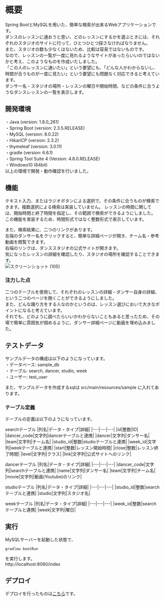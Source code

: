 # 概要
Spring BootとMySQLを用いた、簡単な検索が出来るWebアプリケーションです。  
ダンスのレッスンに通おうと思い、どのレッスンにするかを選ぶときには、それぞれのスタジオのサイトに行って、ひとつひとつ探さなければなりません。  
また、スタジオの数も少なくはないため、比較は容易ではないものです。  
なので、レッスンの一覧が一度に見れるようなサイトがあったらいいのではないかと考え、このようなものを作成いたしました。  
「この人のレッスンに通いたい」という要望にも、「どんな人かわからないし、時間が合うものが一度に見たい」という要望にも問題なく対応できると考えています。  
ダンサー名・スタジオの場所・レッスンの曜日や開始時間、などの条件に合うようなダンスレッスンの一覧を表示します。

  

## 開発環境
・Java (version: 1.8.0_261)  
・Spring Boot (version: 2.3.5.RELEASE)  
・MySQL (version: 8.0.22)  
・HikariCP (version: 2.3.2)  
・thymeleaf (version: 3.0.11)  
・gradle (version: 6.6.1)  
・Spring Tool Suite 4 (Version: 4.8.0.RELEASE)  
・Windows10 (64bit)  
以上の環境で開発・動作確認を行いました。

  

## 機能
テキスト入力、またはラジオボタンによる選択で、その条件に合うものが検索できます。複数選択による検索は実装していません。
レッスンの時間に関しては、開始時間と終了時間を指定し、その範囲で検索ができるようにしました。  
この機能を実装するため、時間形式ではなく整数形式で表示しています。 

また、検索結果に、二つのリンクがあります。  
左端のダンサー名をクリックすると、簡単な詳細ページが開き、チーム名・参考動画を閲覧できます。  
右端のリンクは、ダンススタジオの公式サイトが開きます。  
気になったレッスンの詳細を確認したり、スタジオの場所を確認することできます。  
![スクリーンショット (105)](https://user-images.githubusercontent.com/74140214/99505832-ad22cd00-29c4-11eb-9ae4-69f5af1e9a13.png)

  

### 注力した点
二つのテーブルを使用して、それぞれのレッスンの詳細・ダンサー自身の詳細、という二つのページを開くことができるようにしました。  
また、どんな踊り方をする人なのかというのは、レッスン選びにおいて大きなポイントになると考えています。  
それでも、どのように調べたらいいかわからないこともあると思ったため、その場で簡単に雰囲気が掴めるように、ダンサー詳細ページに動画を埋め込みました。 



## テストデータ
サンプルデータの構成は以下のようになっています。  
・データベース: sample_db  
・テーブル: search, dancer, studio, week  
・ユーザー: test_user  

また、サンプルデータを作成するsqlは src/main/resources/sample に入れてあります。



### テーブル定義
テーブルの定義は以下のようになっています。  

searchテーブル
|列名|データ・タイプ|詳細|
|---|---|---|
|id|整数|ID|
|dancer_code|文字列|dancerテーブルと連携|
|dancer|文字列|ダンサー名|
|team|文字列|チーム名|
|studio_id|整数|studioテーブルと連携|
|week_id|文字列|weekテーブルと連携|
|start|整数|レッスン開始時間|
|close|整数|レッスン終了時間|
|level|文字列|クラス|
|link|文字列|公式サイトへのリンク|

dancerテーブル
|列名|データ・タイプ|詳細|
|---|---|---|
|dancer_code|文字列|searchテーブルと連携|
|name|文字列|ダンサー名|
|team|文字列|チーム名|
|movie|文字列|動画(Youtube)のリンク|

studioテーブル
|列名|データ・タイプ|詳細|
|---|---|---|
|studio_id|整数|searchテーブルと連携|
|studio|文字列|スタジオ名|


weekテーブル
|列名|データ・タイプ|詳細|
|---|---|---|
|week_id|整数|searchテーブルと連携|
|week|文字列|曜日|




## 実行
MySQLサーバーを起動した状態で、  
```
gradlew bootRun
```
を実行します。  
http://localhost:8080/index

## デプロイ
デプロイを行ったものは[こちら](https://dancersearch.herokuapp.com/)です。


